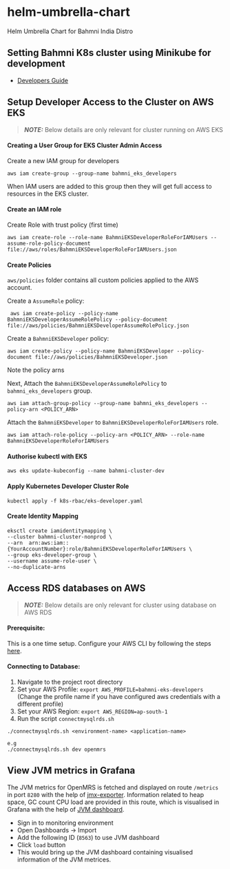 # helm-umbrella-chart

Helm Umbrella Chart for Bahmni India Distro

## Setting Bahmni K8s cluster using Minikube for development

- [Developers Guide](https://bahmni.atlassian.net/wiki/spaces/BAH/pages/3073245197/Bahmni+K8s+with+Minikube+for+Development)

## Setup Developer Access to the Cluster on AWS EKS

> **_NOTE:_** Below details are only relevant for cluster running on AWS EKS

#### Creating a User Group for EKS Cluster Admin Access

Create a new IAM group for developers

```
aws iam create-group --group-name bahmni_eks_developers
```

When IAM users are added to this group then they will get full access to
resources in the EKS cluster.

#### Create an IAM role

Create Role with trust policy (first time)

```
aws iam create-role --role-name BahmniEKSDeveloperRoleForIAMUsers --assume-role-policy-document file://aws/roles/BahmniEKSDeveloperRoleForIAMUsers.json
```

#### Create Policies

`aws/policies` folder contains all custom policies applied to the AWS account.

Create a `AssumeRole` policy:

```
 aws iam create-policy --policy-name BahmniEKSDeveloperAssumeRolePolicy --policy-document file://aws/policies/BahmniEKSDeveloperAssumeRolePolicy.json
```

Create a `BahmniEKSDeveloper` policy:

```
aws iam create-policy --policy-name BahmniEKSDeveloper --policy-document file://aws/policies/BahmniEKSDeveloper.json
```

Note the policy arns

Next, Attach the `BahmniEKSDeveloperAssumeRolePolicy` to `bahmni_eks_developers`
group.

```
aws iam attach-group-policy --group-name bahmni_eks_developers --policy-arn <POLICY_ARN>
```

Attach the `BahmniEKSDeveloper` to `BahmniEKSDeveloperRoleForIAMUsers` role.

```
aws iam attach-role-policy --policy-arn <POLICY_ARN> --role-name BahmniEKSDeveloperRoleForIAMUsers
```

#### Authorise kubectl with EKS

```
aws eks update-kubeconfig --name bahmni-cluster-dev
```

#### Apply Kubernetes Developer Cluster Role

```
kubectl apply -f k8s-rbac/eks-developer.yaml
```

#### Create Identity Mapping

```
eksctl create iamidentitymapping \
--cluster bahmni-cluster-nonprod \
--arn  arn:aws:iam::{YourAccountNumber}:role/BahmniEKSDeveloperRoleForIAMUsers \
--group eks-developer-group \
--username assume-role-user \
--no-duplicate-arns
```

## Access RDS databases on AWS

> **_NOTE:_** Below details are only relevant for cluster using database on AWS
> RDS

#### Prerequisite:

This is a one time setup. Configure your AWS CLI by following the steps
[here](https://bahmni.atlassian.net/wiki/spaces/BAH/pages/3023011844/AWS+Access+for+Developers).

#### Connecting to Database:

1. Navigate to the project root directory
2. Set your AWS Profile: `export AWS_PROFILE=bahmni-eks-developers` (Change the
   profile name if you have configured aws credentials with a different profile)
3. Set your AWS Region: `export AWS_REGION=ap-south-1`
4. Run the script `connectmysqlrds.sh`

```shell
./connectmysqlrds.sh <environment-name> <application-name>

e.g
./connectmysqlrds.sh dev openmrs
```

## View JVM metrics in Grafana
The JVM metrics for OpenMRS is fetched and displayed on route `/metrics` in port `8280`
with the help of [jmx-exporter](https://github.com/prometheus/jmx_exporter). Information related to heap space, GC count CPU load are provided in this route, which is visualised in Grafana with the help of [JVM dashboard](https://grafana.com/grafana/dashboards/8563-jvm-dashboard/).
- Sign in to monitoring environment
- Open Dashboards &rarr; Import
- Add the following ID (`8563`) to use JVM dashboard
- Click `load` button
- This would bring up the JVM dashboard containing visualised information of the JVM metrices.